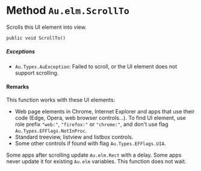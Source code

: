 # Method `Au.elm.ScrollTo`

Scrolls this UI element into view.

```
public void ScrollTo()
```

##### Exceptions

- `Au.Types.AuException`:
    Failed to scroll, or the UI element does not support scrolling.

#### Remarks

This function works with these UI elements:

- Web page elements in Chrome, Internet Explorer and apps that use their code (Edge, Opera, web browser controls...). To find UI element, use role prefix `"web:"`, `"firefox:"` or `"chrome:"`, and don't use flag `Au.Types.EFFlags.NotInProc`.
- Standard treeview, listview and listbox controls.
- Some other controls if found with flag `Au.Types.EFFlags.UIA`.

Some apps after scrolling update `Au.elm.Rect` with a delay. Some apps never update it for existing `Au.elm` variables. This function does not wait.